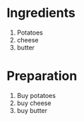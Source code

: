# Ingredients 
1. Potatoes
2. cheese
3. butter

# Preparation 
1. Buy potatoes
2. buy cheese
3. buy butter